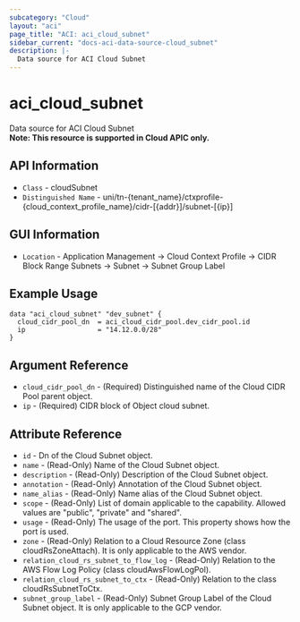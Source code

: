 ```yaml
---
subcategory: "Cloud"
layout: "aci"
page_title: "ACI: aci_cloud_subnet"
sidebar_current: "docs-aci-data-source-cloud_subnet"
description: |-
  Data source for ACI Cloud Subnet
---
```


# aci_cloud_subnet #
Data source for ACI Cloud Subnet  
<b>Note: This resource is supported in Cloud APIC only.</b>

## API Information ##

* `Class` - cloudSubnet
* `Distinguished Name` - uni/tn-{tenant_name}/ctxprofile-{cloud_context_profile_name}/cidr-[{addr}]/subnet-[{ip}]

## GUI Information ##

* `Location` - Application Management -> Cloud Context Profile -> CIDR Block Range Subnets -> Subnet -> Subnet Group Label

## Example Usage ##

```hcl
data "aci_cloud_subnet" "dev_subnet" {
  cloud_cidr_pool_dn  = aci_cloud_cidr_pool.dev_cidr_pool.id
  ip                  = "14.12.0.0/28"
}
```

## Argument Reference ##
* `cloud_cidr_pool_dn` - (Required) Distinguished name of the Cloud CIDR Pool parent object.
* `ip` - (Required) CIDR block of Object cloud subnet.


## Attribute Reference

* `id` - Dn of the Cloud Subnet object.
* `name` - (Read-Only) Name of the Cloud Subnet object.
* `description` - (Read-Only) Description of the Cloud Subnet object.
* `annotation` - (Read-Only) Annotation of the Cloud Subnet object.
* `name_alias` - (Read-Only) Name alias of the Cloud Subnet object.
* `scope` - (Read-Only) List of domain applicable to the capability. Allowed values are "public", "private" and "shared".
* `usage` - (Read-Only) The usage of the port. This property shows how the port is used.
* `zone` - (Read-Only) Relation to a Cloud Resource Zone (class cloudRsZoneAttach). It is only applicable to the AWS vendor.
* `relation_cloud_rs_subnet_to_flow_log` - (Read-Only) Relation to the AWS Flow Log Policy (class cloudAwsFlowLogPol).
* `relation_cloud_rs_subnet_to_ctx` - (Read-Only) Relation to the class cloudRsSubnetToCtx.
* `subnet_group_label` - (Read-Only) Subnet Group Label of the Cloud Subnet object. It is only applicable to the GCP vendor.